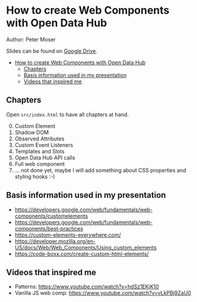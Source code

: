 # How to create Web Components with Open Data Hub

Author: Peter Moser

Slides can be found on [Google Drive](https://docs.google.com/presentation/d/1unNjbC-XIrD0DAPPKtYq4JyuJV_PIGnLyfPSqqiHm1o).

- [How to create Web Components with Open Data Hub](#how-to-create-web-components-with-open-data-hub)
  - [Chapters](#chapters)
  - [Basis information used in my presentation](#basis-information-used-in-my-presentation)
  - [Videos that inspired me](#videos-that-inspired-me)

## Chapters

Open `src/index.html` to have all chapters at hand.

0) Custom Element
1) Shadow DOM
2) Observed Attributes
3) Custom Event Listeners
4) Templates and Slots
5) Open Data Hub API calls
6) Full web component
7) ... not done yet, maybe I will add something about CSS properties and styling hooks :-)

## Basis information used in my presentation
- https://developers.google.com/web/fundamentals/web-components/customelements
- https://developers.google.com/web/fundamentals/web-components/best-practices
- https://custom-elements-everywhere.com/
- https://developer.mozilla.org/en-US/docs/Web/Web_Components/Using_custom_elements
- https://code-boxx.com/create-custom-html-elements/

## Videos that inspired me
- Patterns: https://www.youtube.com/watch?v=hdSz1EKjK10
- Vanilla JS web comp: https://www.youtube.com/watch?v=vLkPBj9ZaU0
